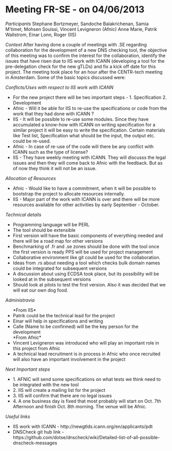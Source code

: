 Meeting FR-SE -  on 04/06/2013
===================================

*Participants*
Stephane Bortzmeyer, Sandoche Balakrichenan, Samia M'timet, Mohsen Souissi, Vincent Levigneron (Afnic)
Anne Marie, Patrik Wallstrom, Einar Lonn, Roger (IIS)

*Context*
After having done a couple of meetings with .SE regarding collaboration for the development of a new DNS checking tool, the objective of this meeting was to confirm the interest for the collaboration, identify the issues that have risen due to IIS work with ICANN (developing a tool for the pre-delegation check for the new gTLDs) and fix a kick off date for this project.
The meeting took place for an hour after the CENTR-tech meeting in Amsterdam. Some of the basic topics discussed were:

*Conflicts/Uses with respect to IIS work with ICANN*
<ul>
<li>For the new project there will be two important steps - 1. Specification 2. Development </li>
<li> Afnic - Will it be able for IIS to re-use the specifications or code from the work that they had done with ICANN ? </li>
<li>IIS - It will be possible to re-use some modules. Since they have accumulated a know-how with ICANN on writing specification for a similar project it will be easy to write the specification. Certain materials like Test list, Specification what should be the input, the output etc. could be re-used. </li>
<li>Afnic - In case of re-use of the code will there be any conflict with ICANN such as the type of license?</li>
<li>IIS - They have weekly meeting with ICANN. They will discusss the legal issues and then they will come back to Afnic with the feedback. But as of now they think it will not be an issue.</li>
</ul>

*Allocation of Resources*
<ul>
<li>Afnic - Would like to have a commitment, when it will be possible to bootstrap the project to allocate resources internally.</li>
<li>IIS - Major part of the work with ICANN is over and there will be more resources available for other activities by early September - October.</li>
</ul>

*Technical details*
<ul>
<li> Programming language will be PERL </li>
<li> The tool should be extensible </li>
<li> First version will have the basic components of everything needed and there will be a road map for other versions </li> 
<li> Benchmarking of .fr and .se zones should be done with the tool once the first version is ready
PPS will be used for project management </li>
<li> Collaborative environment like git could be used for the collaboration.</li> 
<li> Ideas from .rs about needing a tool which checks bulk domain names could be integrated for subsequent versions </li> 
<li> A discussion about using ECDSA took place, but its possibility will be looked at in the subsequent versions </li>
<li> Should look at pilots to test the first version. Also it was decided that we will eat our own dog food.</li> 
</ul> 

*Administravia*
<ul>
*From IIS*
<li> Patrik could be the technical lead for the project </li> 
<li> Einar will help in specifications and writing </li> 
<li> Calle (Name to be confirmed) will be the key person for the development </li> 
*From Afnic*
<li> Vincent Levigneron was introduced who will play an important role in this project from Afnic </li> 
<li> A technical lead recruitment is in process in Afnic who once recruited will also have an important involvement in the project </li> 
</ul> 

*Next Important steps*
<ul> 
<li> 1. AFNIC will send some specifications on what tests we think need to be integrated with the new tool </li> 
<li> 2. IIS will create a mailing list for the project </li> 
<li> 3. IIS will confirm that there are no legal issues </li> 
<li> 4. A one business day is fixed that most probably will start on Oct. 7th Afternoon and finish Oct. 8th morning. The venue will be Afnic.</li> 
</ul> 

*Useful links*
<ul> 
<li> IIS work with ICANN - http://newgtlds.icann.org/en/applicants/pdt </li> 
<li> DNSCheck git hub link - https://github.com/dotse/dnscheck/wiki/Detailed-list-of-all-possible-dnscheck-messages </li> 
</ul> 
